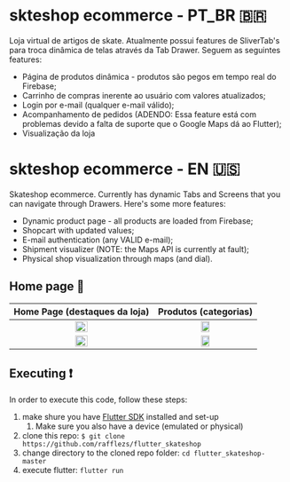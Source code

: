 # skteshop ecommerce - PT_BR 🇧🇷

Loja virtual de artigos de skate. Atualmente possui features de SliverTab's para troca dinâmica de telas através da Tab Drawer.
Seguem as seguintes features:
 - Página de produtos dinâmica - produtos são pegos em tempo real do Firebase;
 - Carrinho de compras inerente ao usuário com valores atualizados;
 - Login por e-mail (qualquer e-mail válido);
 - Acompanhamento de pedidos (ADENDO: Essa feature está com problemas devido a falta de suporte que o Google Maps dá ao Flutter);
 - Visualização da loja

# skteshop ecommerce - EN 🇺🇸

Skateshop ecommerce. Currently has dynamic Tabs and Screens that you can navigate through Drawers. Here's some more features:
 - Dynamic product page - all products are loaded from Firebase;
 - Shopcart with updated values;
 - E-mail authentication (any VALID e-mail);
 - Shipment visualizer (NOTE: the Maps API is currently at fault);
 - Physical shop visualization through maps (and dial).

## Home page 📱

Home Page (destaques da loja)            |  Produtos (categorias)
:-------------------------:|:-------------------------:
<img src="https://user-images.githubusercontent.com/50029136/132712316-8825d2e7-c37f-4f2d-b341-aa25ac726348.png" width=30% height=30%>  |  <img src="https://user-images.githubusercontent.com/50029136/132712327-e7a11c2f-df8f-4749-b4d0-6e37cf73cbab.png" width=30% height=30%>
<img src="https://user-images.githubusercontent.com/50029136/132712328-65ff9c94-b4d7-49bb-a9ed-796f626ea5e7.png" width=30% height=30%>|<img src="https://user-images.githubusercontent.com/50029136/132712331-7e89570d-e72e-434e-a000-d38daf66afd3.png" width=30% height=30%>

## Executing ❗

In order to execute this code, follow these steps:

1. make shure you have [Flutter SDK](https://flutter.dev/docs/get-started/install) installed and set-up
    1. Make sure you also have a device (emulated or physical) 
2. clone this repo: `$ git clone https://github.com/rafflezs/flutter_skateshop`
3. change directory to the cloned repo folder: `cd flutter_skateshop-master` 
4. execute flutter: `flutter run`
